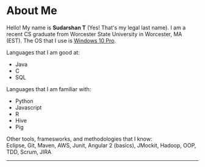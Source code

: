 # About Me

Hello! My name is **Sudarshan T** (Yes! That's my legal last name). I am a recent CS graduate from Worcester State University in Worcester, 
MA (EST). The OS that I use is [Windows 10 Pro](https://www.microsoft.com/en-us/store/d/windows-10-pro/df77x4d43rkt/48DN).

Languages that I am good at: 
* Java
* C
* SQL

Languages that I am familiar with:
* Python
* Javascript
* R
* Hive
* Pig

Other tools, framesworks, and methodologies that I know:  
Eclipse, Git, Maven, AWS, Junit, Angular 2 (basics), JMockit, Hadoop, OOP, TDD, Scrum, JIRA

---
